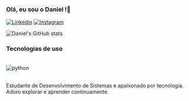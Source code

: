 ### Olá, eu sou o Daniel !👋

[![Linkedin](https://img.shields.io/badge/LinkedIn-0077B5?style=for-the-badge&logo=linkedin&logoColor=white)](https://www.linkedin.com/in/daniel-oliveira-953223310/)
[![Instagram](https://img.shields.io/badge/Instagram-E4405F?style=for-the-badge&logo=instagram&logoColor=white)](https://www.instagram.com/dandanp3/)

![Daniel's GitHub stats](https://github-readme-stats.vercel.app/api?username=Dandanp3&show_icons=true&theme=radical)

### Tecnologias de uso
<div style="display: inline_block"><br/>
    <img align="center" alt="python" src="https://img.shields.io/badge/Python-3776AB?style=for-the-badge&logo=python&logoColor=white" />
</div><br/>

Estudante de Desenvolvimento de Sistemas e apaixonado por tecnologia. Adoro explorar e aprender continuamente. 
